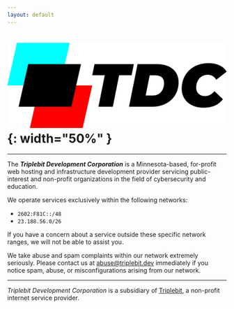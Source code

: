 ```yaml
---
layout: default
---
```


# ![Triplebit Development Corporation](/public/tdc-logo-black.svg "Triplebit Development Corporation logo"){: width="50%" }

---

The ***Triplebit Development Corporation*** is a Minnesota-based, for-profit web hosting and infrastructure development provider servicing public-interest and non-profit organizations in the field of cybersecurity and education.

We operate services exclusively within the following networks:

- `2602:F81C::/48`
- `23.188.56.0/26`

If you have a concern about a service outside these specific network ranges, we will not be able to assist you.

We take abuse and spam complaints within our network extremely seriously. Please contact us at <abuse@triplebit.dev> immediately if you notice spam, abuse, or misconfigurations arising from our network.

---

*Triplebit Development Corporation* is a subsidiary of [Triplebit](https://www.triplebit.org), a non-profit internet service provider.
